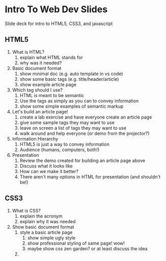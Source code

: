 # Intro To Web Dev Slides
Slide deck for intro to HTML5, CSS3, and javascript

## HTML5

1. What is HTML?
   1. explain what HTML stands for
   2. why was it needed?
2. Basic document format
   1. show minimal doc (e.g. auto template in vs code)
   2. show some basic tags (e.g. title/header/article)
   3. show example article page
3. Which tag should I use?
   1. HTML is meant to be semantic
   2. Use the tags as simply as you can to convey information
   3. show some simple examples of semantic markup
4. Let's build an article page!
   1. create a lab exercise and have everyone create an article page
   2. give some sample tags they may want to use
   3. leave on screen a list of tags they may want to use
   4. walk around and help everyone (or demo from the projector?)
5. Information Hierarchy
   1. HTML5 is just a way to convey information
   2. Audience (humans, computers, both!)
6. Presentation
   1. Review the demo created for building an article page above
   2. Discuss what it looks like
   3. How can we make it better?
   4. There aren't many options in HTML for presentation (and shouldn't be!)

## CSS3

1. What is CSS?
   1. explain the acronym
   2. explain why it was needed
2. Show basic document format
   1. style a basic article page
      1. show simple ugly style
      2. show professional styling of same page! wow!
      3. maybe show css zen garden? or at least discuss the idea
   2. 
